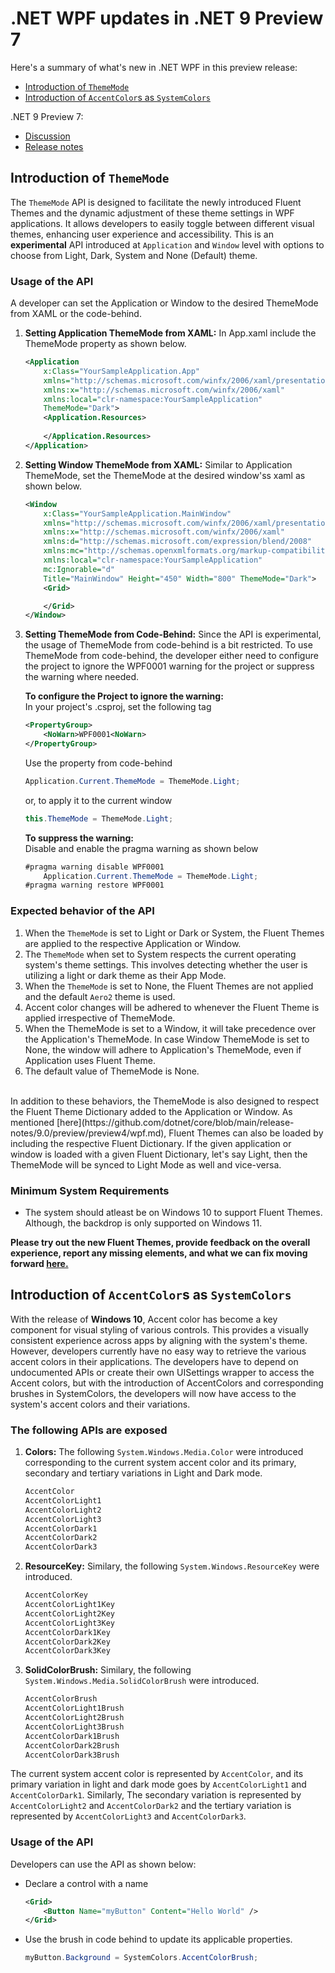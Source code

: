 # .NET WPF updates in .NET 9 Preview 7

Here's a summary of what's new in .NET WPF in this preview release:

* [Introduction of `ThemeMode`](#introduction-of-thememode)
* [Introduction of `AccentColor`s as `SystemColors`](#introduction-of-accentcolors-as-systemcolors)

.NET 9 Preview 7:
* [Discussion](https://aka.ms/dotnet/9/preview7)
* [Release notes](README.md)

## Introduction of `ThemeMode`
The `ThemeMode` API is designed to facilitate the newly introduced Fluent Themes and the dynamic adjustment of these theme settings in WPF applications. It allows developers to easily toggle between different visual themes, enhancing user experience and accessibility. This is an **experimental** API introduced at `Application` and `Window` level with options to choose from Light, Dark, System and None (Default) theme.

### Usage of the API
A developer can set the Application or Window to the desired ThemeMode from XAML or the code-behind.
1. **Setting Application ThemeMode from XAML:** 
    In App.xaml include the ThemeMode property as shown below.
    ```xml
    <Application 
        x:Class="YourSampleApplication.App"
        xmlns="http://schemas.microsoft.com/winfx/2006/xaml/presentation"
        xmlns:x="http://schemas.microsoft.com/winfx/2006/xaml"
        xmlns:local="clr-namespace:YourSampleApplication"
        ThemeMode="Dark">
        <Application.Resources>
        
        </Application.Resources>
    </Application>
    ```

2. **Setting Window ThemeMode from XAML:**
    Similar to Application ThemeMode, set the ThemeMode at the desired window'ss xaml as shown below.
    ```xml
    <Window
        x:Class="YourSampleApplication.MainWindow"
        xmlns="http://schemas.microsoft.com/winfx/2006/xaml/presentation"
        xmlns:x="http://schemas.microsoft.com/winfx/2006/xaml"
        xmlns:d="http://schemas.microsoft.com/expression/blend/2008"
        xmlns:mc="http://schemas.openxmlformats.org/markup-compatibility/2006"
        xmlns:local="clr-namespace:YourSampleApplication"
        mc:Ignorable="d"
        Title="MainWindow" Height="450" Width="800" ThemeMode="Dark">
        <Grid>
    
        </Grid>
    </Window>
    ```

3. **Setting ThemeMode from Code-Behind:**
    Since the API is experimental, the usage of ThemeMode from code-behind is a bit restricted. To use ThemeMode from code-behind, the developer either need to configure
    the project to ignore the WPF0001 warning for the project or suppress the warning where needed.

    **To configure the Project to ignore the warning:** <br />
    In your project's .csproj, set the following tag
    ```xml
    <PropertyGroup>
        <NoWarn>WPF0001<NoWarn>
    </PropertyGroup>
    ```
    
    Use the property from code-behind
    ```cs
    Application.Current.ThemeMode = ThemeMode.Light;
    ```
    
    or, to apply it to the current window
    ```cs
    this.ThemeMode = ThemeMode.Light;
    ```
    
    
    **To suppress the warning:** <br />
    Disable and enable the pragma warning as shown below
    ```cs
    #pragma warning disable WPF0001
        Application.Current.ThemeMode = ThemeMode.Light;
    #pragma warning restore WPF0001
    ```

### Expected behavior of the API
1. When the `ThemeMode` is set to Light or Dark or System, the Fluent Themes are applied to the respective Application or Window.
2. The `ThemeMode` when set to System respects the current operating system's theme settings. This involves detecting whether the user is utilizing a light or dark theme as their App Mode.
3. When the `ThemeMode` is set to None, the Fluent Themes are not applied and the default `Aero2` theme is used.
4. Accent color changes will be adhered to whenever the Fluent Theme is applied irrespective of ThemeMode.
5. When the ThemeMode is set to a Window, it will take precedence over the Application's ThemeMode. In case Window ThemeMode is set to None, the window will adhere to Application's ThemeMode, even if Application uses Fluent Theme.
6. The default value of ThemeMode is None.

<br />
In addition to these behaviors, the ThemeMode is also designed to respect the Fluent Theme Dictionary added to the Application or Window. As mentioned [here](https://github.com/dotnet/core/blob/main/release-notes/9.0/preview/preview4/wpf.md), Fluent Themes can also be loaded by including the respective Fluent Dictionary. If the given application or window is loaded with a given Fluent Dictionary, let's say Light, then the ThemeMode will be synced to Light Mode as well and vice-versa.

### Minimum System Requirements
- The system should atleast be on Windows 10 to support Fluent Themes. Although, the backdrop is only supported on Windows 11.

**Please try out the new Fluent Themes, provide feedback on the overall experience, report any missing elements, and what we can fix moving forward [here.](https://github.com/dotnet/wpf/issues/new/choose)**

## Introduction of `AccentColor`s as `SystemColors`
With the release of **Windows 10**, Accent color has become a key component for visual styling of various controls. This provides a visually consistent experience across apps by aligning with the system's theme. However, developers currently have no easy way to retrieve the various accent colors in their applications. The developers have to depend on undocumented APIs or create their own UISettings wrapper to access the Accent colors, but with the introduction of AccentColors and corresponding brushes in SystemColors, the developers will now have access to the system's accent colors and their variations.

### The following APIs are exposed
1. **Colors:** The following `System.Windows.Media.Color` were introduced corresponding to the current system accent color and its primary, secondary and tertiary variations in Light and Dark mode.
    ```cs
    AccentColor
    AccentColorLight1
    AccentColorLight2
    AccentColorLight3
    AccentColorDark1
    AccentColorDark2
    AccentColorDark3
    ```

2. **ResourceKey:** Similary, the following `System.Windows.ResourceKey` were introduced.
    ```cs
    AccentColorKey
    AccentColorLight1Key
    AccentColorLight2Key
    AccentColorLight3Key
    AccentColorDark1Key
    AccentColorDark2Key
    AccentColorDark3Key
    ```

3. **SolidColorBrush:** Similary, the following `System.Windows.Media.SolidColorBrush` were introduced.
    ```cs
    AccentColorBrush
    AccentColorLight1Brush
    AccentColorLight2Brush
    AccentColorLight3Brush
    AccentColorDark1Brush
    AccentColorDark2Brush
    AccentColorDark3Brush
    ```

The current system accent color is represented by `AccentColor`, and its primary variation in light and dark mode goes by `AccentColorLight1` and `AccentColorDark1`. Similarly, The secondary variation is represented by `AccentColorLight2` and `AccentColorDark2` and the tertiary variation is represented by `AccentColorLight3` and `AccentColorDark3`.

### Usage of the API
Developers can use the API as shown below:

- Declare a control with a name
    ```xml
    <Grid>
        <Button Name="myButton" Content="Hello World" />
    </Grid>
    ```

- Use the brush in code behind to update its applicable properties.
    ```cs
    myButton.Background = SystemColors.AccentColorBrush;
    ```